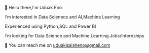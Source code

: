 👋 Hello there,I'm Uduak Eno

I'm interested in Data Scienece and AI,Machine Learning

Experienced using Python,SQL and Power BI

I'm looking for Data Science and Machine Learning Jobs/Internships

📧 You can reach me on uduakisaiaheno@gmail.com
